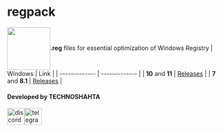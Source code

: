 # regpack
<img align="center" width="100" height="100" src="https://upload.wikimedia.org/wikipedia/en/9/97/Registry_Editor_icon.png">**.reg** files for essential optimization of Windows Registry
| Windows  | Link |
| ------------- | ------------- |
| **10** and **11**  | [Releases](https://github.com/donkrage/regpack/releases/tag/win10-win11)  |
| **7** and **8.1**  | [Releases](https://github.com/donkrage/regpack/releases/tag/win7-win8)  |
#### Developed by TECHNOSHAHTA
[<img src='https://cdn.jsdelivr.net/npm/simple-icons@3.0.1/icons/discord.svg' alt='discord' height='40'>](https://discord.gg/mB6DprqmR9)[<img src='https://cdn.jsdelivr.net/npm/simple-icons@3.0.1/icons/telegram.svg' alt='telegram' height='40'>](https://t.me/TECHNOSHAHTA)
